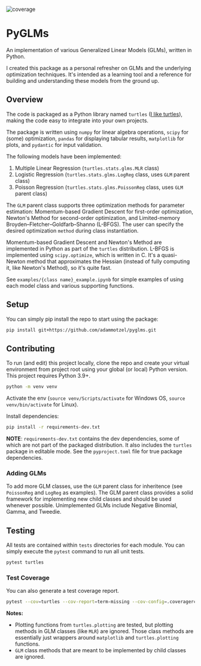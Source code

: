 ![coverage](https://img.shields.io/badge/coverage-90%25-brightgreen)


# PyGLMs

An implementation of various Generalized Linear Models (GLMs), written in Python.

I created this package as a personal refresher on GLMs and the underlying optimization techniques. It's intended as a learning tool and a reference for building and understanding these models from the ground up.


## Overview

The code is packaged as a Python library named `turtles` ([I like turtles](https://www.youtube.com/watch?v=CMNry4PE93Y)), making the code easy to integrate into your own projects.

The package is written using `numpy` for linear algebra operations, `scipy` for (some) optimization, `pandas` for displaying tabular results, `matplotlib` for plots, and `pydantic` for input validation.

The following models have been implemented:

1. Multiple Linear Regression (`turtles.stats.glms.MLR` class)
2. Logistic Regression (`turtles.stats.glms.LogReg` class, uses `GLM` parent class)
3. Poisson Regression (`turtles.stats.glms.PoissonReg` class, uses `GLM` parent class)

The `GLM` parent class supports three optimization methods for parameter estimation: Momentum-based Gradient Descent for first-order optimization, Newton's Method for second-order optimization, and Limited-memory Broyden–Fletcher–Goldfarb–Shanno (L-BFGS). The user can specify the desired optimization `method` during class instantiation.

Momentum-based Gradient Descent and Newton's Method are implemented in Python as part of the `turtles` distribution. L-BFGS is implemented using `scipy.optimize`, which is written in C. It's a quasi-Newton method that approximates the Hessian (instead of fully computing it, like Newton's Method), so it's quite fast.

See `examples/{class name}_example.ipynb` for simple examples of using each model class and various supporting functions.


## Setup

You can simply pip install the repo to start using the package:

```bash
pip install git+https://github.com/adammotzel/pyglms.git
```


## Contributing

To run (and edit) this project locally, clone the repo and create your virtual environment from project root using your global (or local) Python version. This project requires Python 3.9+.

```bash
python -m venv venv
```

Activate the env (`source venv/Scripts/activate` for Windows OS, `source venv/bin/activate` for Linux).

Install dependencies:

```bash
pip install -r requirements-dev.txt
```
**NOTE**: `requirements-dev.txt` contains the dev dependencies, some of which are not part of the packaged distribution. It also includes the `turtles` package in editable mode. See the `pyproject.toml` file for true package dependencies.


### Adding GLMs

To add more GLM classes, use the `GLM` parent class for inheritence (see `PoissonReg` and `LogReg` as examples). The GLM parent class provides a solid framework for implementing new child classes and should be used whenever possible. Unimplemented GLMs include Negative Binomial, Gamma, and Tweedie.


## Testing

All tests are contained within `tests` directories for each module. You can simply execute the `pytest` command to run all unit tests.

```bash
pytest turtles
```

### Test Coverage

You can also generate a test coverage report.

```bash
pytest --cov=turtles --cov-report=term-missing --cov-config=.coveragerc -p no:warnings
```

**Notes:**
- Plotting functions from `turtles.plotting` are tested, but plotting methods in GLM classes 
(like `MLR`) are ignored. Those class methods are essentially just wrappers around `matplotlib` 
and `turtles.plotting` functions.
- `GLM` class methods that are meant to be implemented by child classes are ignored.
